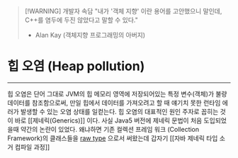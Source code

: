 >[!WARNING] 개발자 속담 
> "내가 '객체 지향' 이란 용어를 고안했으니 말인데, C++를 염두에 두진 않았다고 말할 수 있다."
>  - Alan Kay (객체지향 프로그래밍의 아버지)


# 힙 오염 (Heap pollution)

---
힙 오염은 단어 그대로 JVM의 힙 메모리 영역에 저장되어있는 특정 변수(객체)가 불량 데이터를 참조함으로써, 만일 힙에서 데이터를 가져오려고 할 때 얘기치 못한 런타임 에러가 발생할 수 있는 오염 상태를 일컫는다. 
힙 오염의 대표적인 원인 주자로 꼽히는 것이 바로 [[제네릭(Generics)]] 이다. 
사실 Java5 버전에 제네릭 문법이 처음 도입되었을때 약간의 논란이 있었다. 왜냐하면 기존 컬렉션 프레임 워크 (Collection Framework)의 클래스들을 [raw type](https://donghyeon.dev/이펙티브자바/2021/03/25/raw-타입은-사용하지-말자/) 으로서 써왔는데 갑자기 
[[자바 제네릭 타입 소거 컴파일 과정]]

